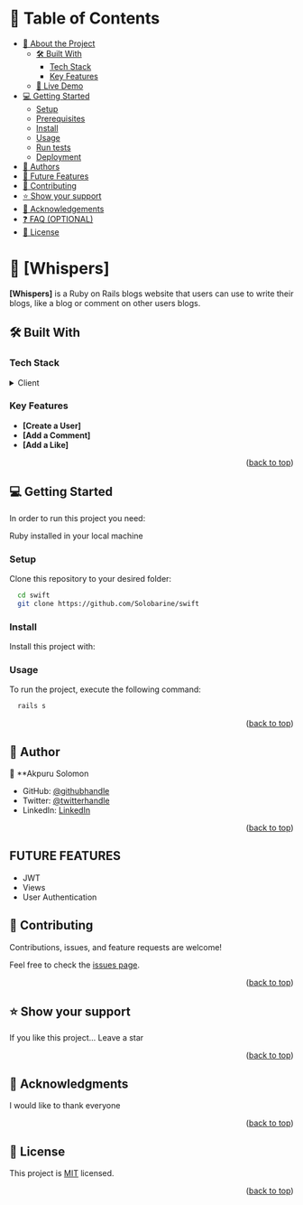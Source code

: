 # 📗 Table of Contents

- [📖 About the Project](#about-project)
  - [🛠 Built With](#built-with)
    - [Tech Stack](#tech-stack)
    - [Key Features](#key-features)
  - [🚀 Live Demo](#live-demo)
- [💻 Getting Started](#getting-started)
  - [Setup](#setup)
  - [Prerequisites](#prerequisites)
  - [Install](#install)
  - [Usage](#usage)
  - [Run tests](#run-tests)
  - [Deployment](#triangular_flag_on_post-deployment)
- [👥 Authors](#authors)
- [🔭 Future Features](#future-features)
- [🤝 Contributing](#contributing)
- [⭐️ Show your support](#support)
- [🙏 Acknowledgements](#acknowledgements)
- [❓ FAQ (OPTIONAL)](#faq)
- [📝 License](#license)


# 📖 [Whispers] <a name="about-project"></a>

**[Whispers]** is a Ruby on Rails blogs website that users can use to write their blogs, like a blog or comment on other users blogs.

## 🛠 Built With <a name="built-with"></a>

### Tech Stack <a name="tech-stack"></a>

<details>
  <summary>Client</summary>
  <ul>
    <li><a href="https://ruby.org/">Ruby on Rails</a></li>
  </ul>
</details>

### Key Features <a name="key-features"></a>

- **[Create a User]**
- **[Add a Comment]**
- **[Add a Like]**

<p align="right">(<a href="#readme-top">back to top</a>)</p>

## 💻 Getting Started <a name="getting-started"></a>

In order to run this project you need:

Ruby installed in your local machine

### Setup

Clone this repository to your desired folder:

```sh
  cd swift
  git clone https://github.com/Solobarine/swift
```

### Install

Install this project with:
### Usage

To run the project, execute the following command:

```sh
  rails s
```
<p align="right">(<a href="#readme-top">back to top</a>)</p>

## 👥 Author <a name="authors"></a>
👤 **Akpuru Solomon

- GitHub: [@githubhandle](https://github.com/solobarine)
- Twitter: [@twitterhandle](https://twitter.com/solomonakpuru)
- LinkedIn: [LinkedIn](https://linkedin.com/in/solomon-akpuru)

<p align="right">(<a href="#readme-top">back to top</a>)</p>

## FUTURE FEATURES <a name="future-features"></a>

- JWT
- Views
- User Authentication

## 🤝 Contributing <a name="contributing"></a>

Contributions, issues, and feature requests are welcome!

Feel free to check the [issues page](../../issues/).

<p align="right">(<a href="#readme-top">back to top</a>)</p>

## ⭐️ Show your support <a name="support"></a>


If you like this project...
Leave a star

<p align="right">(<a href="#readme-top">back to top</a>)</p>

## 🙏 Acknowledgments <a name="acknowledgements"></a>

I would like to thank everyone

<p align="right">(<a href="#readme-top">back to top</a>)</p>

## 📝 License <a name="license"></a>

This project is [MIT](./LICENSE) licensed.

<p align="right">(<a href="#readme-top">back to top</a>)</p>

